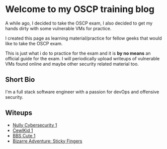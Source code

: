 ---
---
# Welcome to my OSCP training blog
A while ago, I decided to take the OSCP exam, I also decided to get my hands dirty with some vulnerable VMs for practice.

I created this page as learning material/practice for fellow geeks that would like to take the OSCP exam.

This is just what i do to practice for the exam and it is **by no means** an official guide for the exam.
I will periodically upload writeups of vulnerable VMs found online and maybe other security related material too.

## Short Bio
I'm a full stack software engineer with a passion for devOps and offensive security.

## Witeups

- [Nully Cybersecurity 1](https://teogia.github.io/offsec-training/nully-cybersecurity-1) 
- [CewlKid 1](https://teogia.github.io/offsec-training/CewlKid-1)
- [BBS Cute 1](https://teogia.github.io/offsec-training/bbs_cute_1)
- [Bizarre Adventure: Sticky Fingers](https://teogia.github.io/offsec-training/Bizarre-Adventure)
